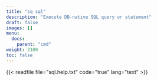 ```yaml
---
title: "sq sql"
description: "Execute DB-native SQL query or statement"
draft: false
images: []
menu:
  docs:
    parent: "cmd"
weight: 2100
toc: false
---
```


{{< readfile file="sql.help.txt" code="true" lang="text" >}}
